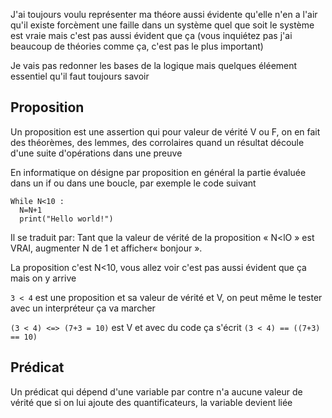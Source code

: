 J'ai toujours voulu représenter ma théore aussi évidente qu'elle n'en a l'air qu'il existe forcèment une faille dans un système quel que soit le système est vraie mais c'est pas aussi évident que ça (vous inquiétez pas j'ai beaucoup de théories comme ça, c'est pas le plus important)

Je vais pas redonner les bases de la logique mais quelques éléement essentiel qu'il faut toujours savoir

## Proposition

Un proposition est une assertion qui pour valeur de vérité V ou F, on en fait des théorèmes, des lemmes, des corrolaires quand un résultat découle d'une suite d'opérations dans une preuve

En informatique on désigne par proposition en général la partie évaluée dans un if ou dans une boucle, par exemple le code suivant

```
While N<10 :
  N=N+1
  print("Hello world!")
```

Il se traduit par: Tant que la valeur de vérité de la proposition « N<lO » est VRAI,
augmenter N de 1 et afficher« bonjour ».

La proposition c'est N<10, vous allez voir c'est pas aussi évident que ça mais on y arrive

`3 < 4` est une proposition et sa valeur de vérité et V, on peut même le tester avec un interpréteur ça va marcher

`(3 < 4) <=> (7+3 = 10)` est V et avec du code ça s'écrit `(3 < 4) == ((7+3) == 10)`

## Prédicat

Un prédicat qui dépend d'une variable par contre n'a aucune valeur de vérité que si on lui ajoute des quantificateurs, la variable devient liée

